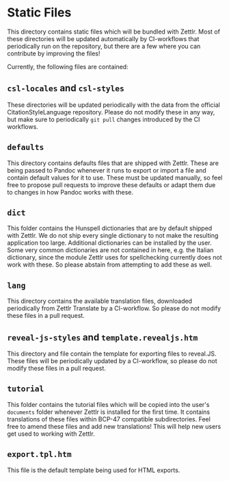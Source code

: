 # Static Files

This directory contains static files which will be bundled with Zettlr. Most of
these directories will be updated automatically by CI-workflows that
periodically run on the repository, but there are a few where you can contribute
by improving the files!

Currently, the following files are contained:

## `csl-locales` and `csl-styles`

These directories will be updated periodically with the data from the official
CitationStyleLanguage repository. Please do not modify these in any way, but
make sure to periodically `git pull` changes introduced by the CI workflows.

## `defaults`

This directory contains defaults files that are shipped with Zettlr. These are
being passed to Pandoc whenever it runs to export or import a file and contain
default values for it to use. These must be updated manually, so feel free to
propose pull requests to improve these defaults or adapt them due to changes in
how Pandoc works with these.

## `dict`

This folder contains the Hunspell dictionaries that are by default shipped with
Zettlr. We do not ship every single dictionary to not make the resulting
application too large. Additional dictionaries can be installed by the user.
Some very common dictionaries are not contained in here, e.g. the Italian
dictionary, since the module Zettlr uses for spellchecking currently does not
work with these. So please abstain from attempting to add these as well.

## `lang`

This directory contains the available translation files, downloaded periodically
from Zettlr Translate by a CI-workflow. So please do not modify these files in
a pull request.

## `reveal-js-styles` and `template.revealjs.htm`

This directory and file contain the template for exporting files to reveal.JS.
These files will be periodically updated by a CI-workflow, so please do not
modify these files in a pull request.

## `tutorial`

This folder contains the tutorial files which will be copied into the user's
`documents` folder whenever Zettlr is installed for the first time. It contains
translations of these files within BCP-47 compatible subdirectories. Feel free
to amend these files and add new translations! This will help new users get used
to working with Zettlr.

## `export.tpl.htm`

This file is the default template being used for HTML exports.
